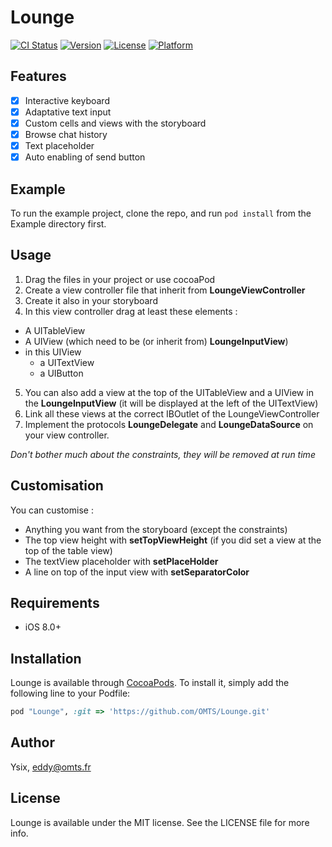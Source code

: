 # Lounge

[![CI Status](http://img.shields.io/travis/Ysix/Lounge.svg?style=flat)](https://travis-ci.org/Ysix/Lounge)
[![Version](https://img.shields.io/cocoapods/v/Lounge.svg?style=flat)](http://cocoapods.org/pods/Lounge)
[![License](https://img.shields.io/cocoapods/l/Lounge.svg?style=flat)](http://cocoapods.org/pods/Lounge)
[![Platform](https://img.shields.io/cocoapods/p/Lounge.svg?style=flat)](http://cocoapods.org/pods/Lounge)

## Features    

* [x] Interactive keyboard
* [x] Adaptative text input
* [x] Custom cells and views with the storyboard
* [x] Browse chat history
* [x] Text placeholder
* [x] Auto enabling of send button

## Example

To run the example project, clone the repo, and run `pod install` from the Example directory first.

## Usage

1. Drag the files in your project or use cocoaPod
2. Create a view controller file that inherit from **LoungeViewController**
3. Create it also in your storyboard
4. In this view controller drag at least these elements :
  * A UITableView
  * A UIView (which need to be (or inherit from) **LoungeInputView**)
  * in this UIView
    * a UITextView
    * a UIButton
5. You can also add a view at the top of the UITableView and a UIView in the **LoungeInputView** (it will be displayed at the left of the UITextView)
6. Link all these views at the correct IBOutlet of the LoungeViewController
7. Implement the protocols **LoungeDelegate** and **LoungeDataSource** on your view controller.

*Don't bother much about the constraints, they will be removed at run time*

## Customisation

You can customise :

* Anything you want from the storyboard (except the constraints)
* The top view height with **setTopViewHeight** (if you did set a view at the top of the table view)
* The textView placeholder with **setPlaceHolder**
* A line on top of the input view with **setSeparatorColor**

## Requirements

* iOS 8.0+

## Installation

Lounge is available through [CocoaPods](http://cocoapods.org). To install
it, simply add the following line to your Podfile:

```ruby
pod "Lounge", :git => 'https://github.com/OMTS/Lounge.git'
```

## Author

Ysix, eddy@omts.fr

## License

Lounge is available under the MIT license. See the LICENSE file for more info.
